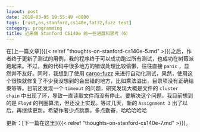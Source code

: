 ```yaml
---
layout: post
date: 2018-03-05 19:55:49 +0800
tags: [rust,os,stanford,cs140e,fat32,fuzz test]
category: programming
title: 近来做 Stanford CS140e 的一些进展和思考（6）
---
```


在[上一篇文章]({{< relref "thoughts-on-stanford-cs140e-5.md" >}})之后，作者终于更新了测试的用例，我的程序终于可以成功跑过所有测试，也成功在树莓派跑起来。不过，我的代码中很多地方的错误处理比较偷懒，往往直接 `panic` ，显然并不友好。同时，我想到了使用 [cargo-fuzz](https://github.com/rust-fuzz/cargo-fuzz) 来进行自动化测试，果然，使用这个很快就修复了不少我没想到的会出错的地方，比如乘法溢出，目录项没有正确结束等等。目前还发现一个 `timeout` 的问题，研究发现大概是文件的 `cluster chain` 中出现了环，导致一直读取文件而没有停止。要解决这个问题，我目前想到的是 `Floyd` 的判圈算法，但还没上实现。等过几天，新的 `Assignment 3` 出了以后，再继续更新。希望作者少点跳票，多点勤奋，哈哈哈哈哈

更新：[下一篇在这里]({{< relref "thoughts-on-stanford-cs140e-7.md" >}})。
